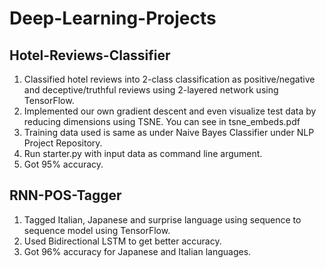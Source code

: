 # Deep-Learning-Projects
## Hotel-Reviews-Classifier
1. Classified hotel reviews into 2-class classification as positive/negative and deceptive/truthful reviews using 2-layered network using TensorFlow.
2. Implemented our own gradient descent and even visualize test data by reducing dimensions using TSNE. You can see in tsne_embeds.pdf
3. Training data used is same as under Naive Bayes Classifier under NLP Project Repository.
4. Run starter.py with input data as command line argument.
5. Got 95% accuracy.

## RNN-POS-Tagger
1. Tagged Italian, Japanese and surprise language using sequence to sequence model using TensorFlow.
2. Used Bidirectional LSTM to get better accuracy.
3. Got 96% accuracy for Japanese and Italian languages.
